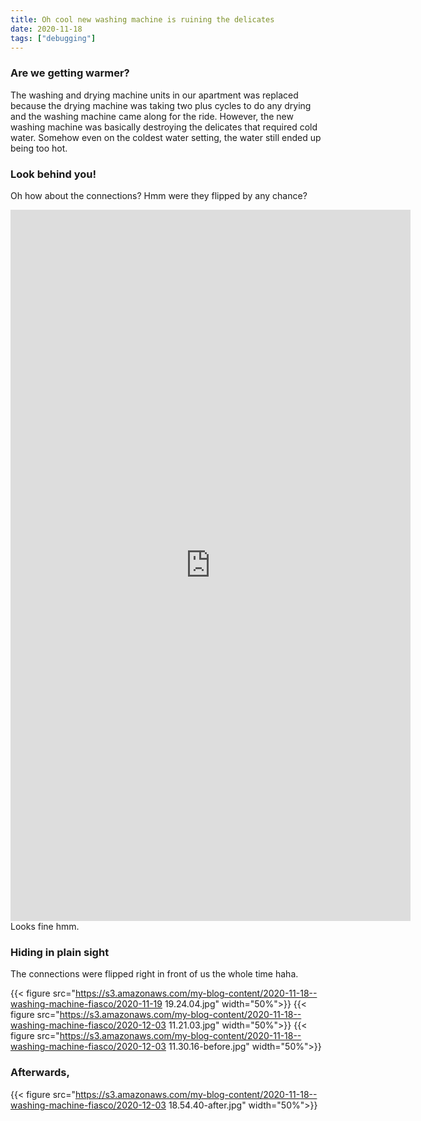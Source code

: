 ```yaml
---
title: Oh cool new washing machine is ruining the delicates
date: 2020-11-18
tags: ["debugging"]
---
```


### Are we getting warmer?
The washing and drying machine units in our apartment was replaced because the drying machine was taking two plus cycles to do any drying and the washing machine came along for the ride. However, the new washing machine was basically destroying the delicates that required cold water. Somehow even on the coldest water setting, the water still ended up being too hot.

### Look behind you!
Oh how about the connections? Hmm were they flipped by any chance?
<iframe src="https://player.vimeo.com/video/809401413" width="640" height="1138" frameborder="0" allow="autoplay; fullscreen" allowfullscreen></iframe>
Looks fine hmm.



### Hiding in plain sight
The connections were flipped right in front of us the whole time haha.

{{< figure src="https://s3.amazonaws.com/my-blog-content/2020-11-18--washing-machine-fiasco/2020-11-19 19.24.04.jpg" width="50%">}}
{{< figure src="https://s3.amazonaws.com/my-blog-content/2020-11-18--washing-machine-fiasco/2020-12-03 11.21.03.jpg" width="50%">}}
{{< figure src="https://s3.amazonaws.com/my-blog-content/2020-11-18--washing-machine-fiasco/2020-12-03 11.30.16-before.jpg" width="50%">}}

### Afterwards,
{{< figure src="https://s3.amazonaws.com/my-blog-content/2020-11-18--washing-machine-fiasco/2020-12-03 18.54.40-after.jpg" width="50%">}}
